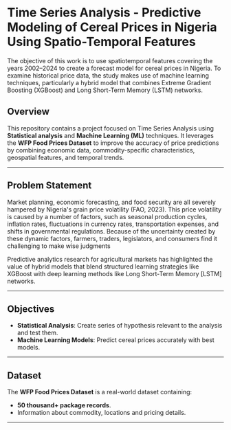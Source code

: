 # Time Series Analysis - Predictive Modeling of Cereal Prices in Nigeria Using Spatio-Temporal Features 

The objective of this work is to use spatiotemporal features covering the years 2002–2024 to create a forecast model for cereal prices in Nigeria. To examine historical price data, the study makes use of machine learning techniques, particularly a hybrid model that combines Extreme Gradient Boosting (XGBoost) and Long Short-Term Memory (LSTM) networks.

## Overview
This repository contains a project focused on Time Series Analysis using **Statistical analysis** and **Machine Learning (ML)** techniques. It leverages the **WFP Food Prices Dataset** to improve the accuracy of price predictions by combining economic data, commodity-specific characteristics, geospatial features, and temporal trends.

---

## Problem Statement
Market planning, economic forecasting, and food security are all severely hampered by Nigeria's grain price volatility (FAO, 2023). This price volatility is caused by a number of factors, such as seasonal production cycles, inflation rates, fluctuations in currency rates, transportation expenses, and shifts in governmental regulations. Because of the uncertainty created by these dynamic factors, farmers, traders, legislators, and consumers find it challenging to make wise judgments 

Predictive analytics research for agricultural markets has highlighted the value of hybrid models that blend structured learning strategies like XGBoost with deep learning methods like Long Short-Term Memory [LSTM] networks.


---

## Objectives
- **Statistical Analysis**: Create series of hypothesis relevant to the analysis and test them.
- **Machine Learning Models**: Predict cereal prices accurately with best models.

---

## Dataset
The **WFP Food Prices Dataset** is a real-world dataset containing:
- **50 thousand+ package records**.
- Information about commodity, locations and pricing details. 
---
